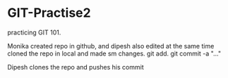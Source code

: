 # GIT-Practise2
practicing GIT 101.

Monika created repo in github, and dipesh also edited at the same time
cloned the repo in local and made sm changes.
git add.
git commit -a "..."

Dipesh clones the repo and pushes his commit
